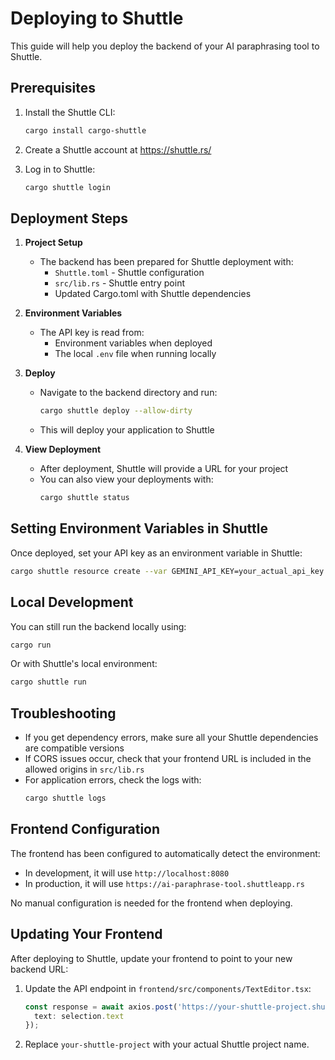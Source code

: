 # Deploying to Shuttle

This guide will help you deploy the backend of your AI paraphrasing tool to Shuttle.

## Prerequisites

1. Install the Shuttle CLI:
   ```bash
   cargo install cargo-shuttle
   ```

2. Create a Shuttle account at https://shuttle.rs/

3. Log in to Shuttle:
   ```bash
   cargo shuttle login
   ```

## Deployment Steps

1. **Project Setup**
   - The backend has been prepared for Shuttle deployment with:
     - `Shuttle.toml` - Shuttle configuration
     - `src/lib.rs` - Shuttle entry point
     - Updated Cargo.toml with Shuttle dependencies

2. **Environment Variables**
   - The API key is read from:
     - Environment variables when deployed
     - The local `.env` file when running locally

3. **Deploy**
   - Navigate to the backend directory and run:
     ```bash
     cargo shuttle deploy --allow-dirty
     ```
   - This will deploy your application to Shuttle

4. **View Deployment**
   - After deployment, Shuttle will provide a URL for your project
   - You can also view your deployments with:
     ```bash
     cargo shuttle status
     ```

## Setting Environment Variables in Shuttle

Once deployed, set your API key as an environment variable in Shuttle:

```bash
cargo shuttle resource create --var GEMINI_API_KEY=your_actual_api_key
```

## Local Development

You can still run the backend locally using:
```bash
cargo run
```

Or with Shuttle's local environment:
```bash
cargo shuttle run
```

## Troubleshooting

- If you get dependency errors, make sure all your Shuttle dependencies are compatible versions
- If CORS issues occur, check that your frontend URL is included in the allowed origins in `src/lib.rs`
- For application errors, check the logs with:
  ```bash
  cargo shuttle logs
  ```

## Frontend Configuration

The frontend has been configured to automatically detect the environment:
- In development, it will use `http://localhost:8080`
- In production, it will use `https://ai-paraphrase-tool.shuttleapp.rs`

No manual configuration is needed for the frontend when deploying.

## Updating Your Frontend

After deploying to Shuttle, update your frontend to point to your new backend URL:

1. Update the API endpoint in `frontend/src/components/TextEditor.tsx`:
   ```typescript
   const response = await axios.post('https://your-shuttle-project.shuttleapp.rs/api/paraphrase', {
     text: selection.text
   });
   ```

2. Replace `your-shuttle-project` with your actual Shuttle project name. 